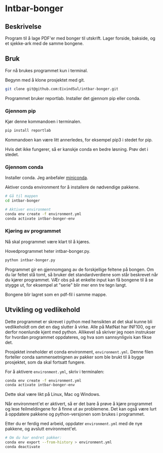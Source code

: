 # Intbar-bonger
## Beskrivelse
Program til å lage PDF'er med bonger til utskrift. 
Lager forside, bakside, og et sjekke-ark med de samme bongene.

## Bruk
For nå brukes programmet kun i terminal.

Begynn med å klone prosjektet med git.
```bash
git clone git@github.com:EivindSul/intbar-bonger.git

```
Programmet bruker reportlab. Installer det gjennom pip eller conda. 

### Gjennom pip
Kjør denne kommandoen i terminalen.
```bash
pip install reportlab
```
Kommandoen kan være litt annerledes, for eksempel pip3 i stedet for pip.

Hvis det ikke fungerer, så er kanskje conda en bedre løsning. Prøv det i stedet.

### Gjennom conda
Installer conda. Jeg anbefaler [miniconda](https://conda.io/projects/conda/en/latest/user-guide/install/index.html).

Aktiver conda environment for å installere de nødvendige pakkene.
```bash
# Gå til mappen
cd intbar-bonger

# Aktiver environment
conda env create -f environment.yml
conda activate intbar-bonger-env
```

### Kjøring av programmet
Nå skal programmet være klart til å kjøres.

Hovedprogrammet heter intbar-bonger.py.

```bash
python intbar-bonger.py
```
Programmet gir en gjennomgang av de forskjellige feltene på bongen.
Om du lar feltet stå tomt, så bruker det standardverdiene som står beskrevet når du kjører programmet.
VÆr obs på at enkelte input kan få bongene til å se stygge ut, for eksempel at "serie" blir mer enn tre tegn langt.

Bongene blir lagret som en pdf-fil i samme mappe.

## Utvikling og vedlikehold
Dette programmet er skrevet i python med hensikten at det skal kunne bli
vedlikeholdt om det en dag slutter å virke.  Alle på MatNat har INF100, og
er derfor noenlunde kjent med python. Allikevel så skriver jeg noen instrukser
for hvordan programmet oppdateres, og hva som sannsynligvis kan fikse det.

Prosjektet inneholder et conda environment, `environment.yml`.
Denne filen forteller conda sammensetnignen av pakker som ble brukt til å
bygge prosjektet, som da skal fortsatt fungere.

For å aktivere `environment.yml`, skriv i terminalen:
```bash
conda env create -f environment.yml
conda activate intbar-bonger-env
```
Dette skal være likt på Linux, Mac og Windows.

Når environment'et er aktivert, så er det bare å prøve å kjøre programmet
og lese feilmeldingene for å finne ut av problemene.  Det kan også være
lurt å oppdatere pakkene og python-versjonen som brukes i programmet.

Etter du er ferdig med arbeid, oppdater `environment.yml` med de nye pakkene,
og avslutt environment'et.
```bash
# Om du har endret pakker:
conda env export --from-history > environment.yml
conda deactivate
```
